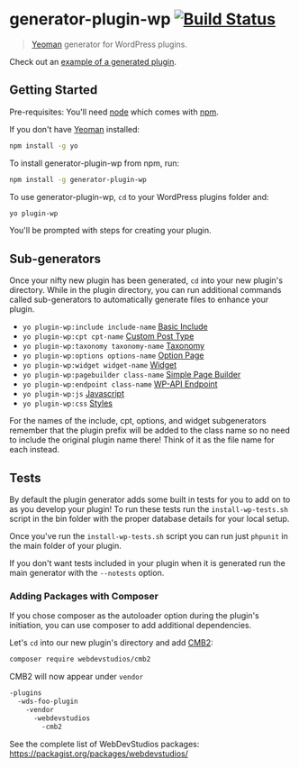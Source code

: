 # generator-plugin-wp [![Build Status](https://secure.travis-ci.org/WebDevStudios/generator-plugin-wp.png?branch=master)](https://travis-ci.org/WebDevStudios/generator-plugin-wp)

> [Yeoman](http://yeoman.io) generator for WordPress plugins.

Check out an [example of a generated plugin](https://github.com/WebDevStudios/generator-plugin-wp-example).

## Getting Started

Pre-requisites: You'll need [node](https://nodejs.org/download/) which comes
with [npm](https://github.com/npm/npm#super-easy-install).

If you don't have [Yeoman](http://yeoman.io/) installed:

```bash
npm install -g yo
```

To install generator-plugin-wp from npm, run:

```bash
npm install -g generator-plugin-wp
```

To use generator-plugin-wp, `cd` to your WordPress plugins folder and:

```bash
yo plugin-wp
```
You'll be prompted with steps for creating your plugin.

## Sub-generators

Once your nifty new plugin has been generated, `cd` into your new plugin's
directory. While in the plugin directory, you can run additional commands
called sub-generators to automatically generate files to enhance your plugin.

* `yo plugin-wp:include include-name` [Basic Include](include/README.md)
* `yo plugin-wp:cpt cpt-name` [Custom Post Type](cpt/README.md)
* `yo plugin-wp:taxonomy taxonomy-name` [Taxonomy](taxonomy/README.md)
* `yo plugin-wp:options options-name` [Option Page](options/README.md)
* `yo plugin-wp:widget widget-name` [Widget](widget/README.md)
* `yo plugin-wp:pagebuilder class-name` [Simple Page Builder](pagebuilder/README.md)
* `yo plugin-wp:endpoint class-name` [WP-API Endpoint](endpoint/README.md)
* `yo plugin-wp:js` [Javascript](js/README.md)
* `yo plugin-wp:css` [Styles](css/README.md)

For the names of the include, cpt, options, and widget subgenerators remember
that the plugin prefix will be added to the class name so no need to include the
original plugin name there! Think of it as the file name for each instead.

## Tests

By default the plugin generator adds some built in tests for you to add on to as
you develop your plugin! To run these tests run the `install-wp-tests.sh` script
in the bin folder with the proper database details for your local setup.

Once you've run the `install-wp-tests.sh` script you can run just `phpunit` in
the main folder of your plugin.

If you don't want tests included in your plugin when it is generated run the
main generator with the `--notests` option.

### Adding Packages with Composer

If you chose composer as the autoloader option during the plugin's initiation,
you can use composer to add additional dependencies.

Let's `cd` into our new plugin's directory and add [CMB2](https://github.com/WebDevStudios/CMB2):

```bash
composer require webdevstudios/cmb2
```

CMB2 will now appear under `vendor`

```bash
-plugins
  -wds-foo-plugin
    -vendor
      -webdevstudios
        -cmb2
```

See the complete list of WebDevStudios packages: https://packagist.org/packages/webdevstudios/

